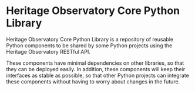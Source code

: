 # Heritage Observatory Core Python Library

Heritage Observatory Core Python Library is a repository of reusable Python components to be shared by some Python projects using the Heritage Observatory RESTful API.

These components have minimal dependencies on other libraries, so that they can be deployed easily.  In addition, these components will keep their interfaces as stable as possible, so that other Python projects can integrate these components without having to worry about changes in the future.
